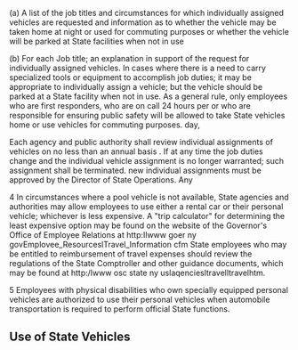 (a) A list of the job titles and circumstances for which individually assigned vehicles are requested and information as to whether the vehicle may be taken home at night or used for commuting purposes or whether the vehicle will be parked at State facilities when not in use

(b) For each Job title; an explanation in support of the request for individually assigned vehicles.   In cases where there is a need to carry specialized tools or equipment to accomplish job duties; it may be appropriate to individually assign a vehicle; but the vehicle should be parked at a State facility when not in use. As a general rule, only employees who are first responders, who are on call 24 hours per or who are responsible for ensuring public safety will be allowed to take State vehicles home or use vehicles for commuting purposes. day,

Each agency and public authority shall review individual assignments of vehicles on no less than an annual basis . If at any time the job duties change and the individual vehicle assignment is no longer warranted; such assignment shall be terminated. new individual assignments must be approved by the Director of State Operations. Any

4 In circumstances where a pool vehicle is not available, State agencies and authorities may allow employees to use either a rental car or their personal vehicle; whichever is less expensive. A "trip calculator" for determining the least expensive option may be found on the website of the Governor's Office of Employee Relations at http:Ilwww goer ny govEmplovee_ResourceslTravel_Information cfm   State employees who may be entitled to reimbursement of travel expenses should review the regulations of the State Comptroller and other guidance documents, which may be found at http:/lwww osc state ny uslaqenciesltravelltravelhtm.

5 Employees with physical disabilities who own specially equipped personal vehicles are authorized to use their personal vehicles when automobile transportation is required to perform official State functions.

## **Use of State Vehicles**